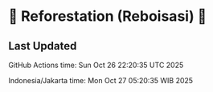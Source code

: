 
# 🌳 Reforestation (Reboisasi) 🌲

## Last Updated

GitHub Actions time: Sun Oct 26 22:20:35 UTC 2025

Indonesia/Jakarta time: Mon Oct 27 05:20:35 WIB 2025
